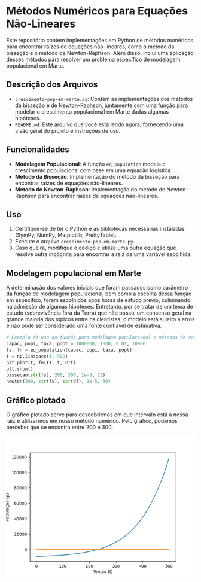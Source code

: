 # Métodos Numéricos para Equações Não-Lineares

Este repositório contém implementações em Python de métodos numéricos para encontrar raízes de equações não-lineares, como o método da bisseção e o
método de Newton-Raphson. Além disso, inclui uma aplicação desses métodos para resolver um problema específico de modelagem populacional em Marte.

## Descrição dos Arquivos

- `crescimento-pop-em-marte.py`: Contém as implementações dos métodos da bisseção e de Newton-Raphson, juntamente com uma função para modelar o crescimento populacional em Marte dadas algumas hipóteses.
- `README.md`: Este arquivo que você está lendo agora, fornecendo uma visão geral do projeto e instruções de uso.

## Funcionalidades

- **Modelagem Populacional**: A função `eq_population` modela o crescimento populacional com base em uma equação logística.
- **Método da Bisseção**: Implementação do método da bisseção para encontrar raízes de equações não-lineares.
- **Método de Newton-Raphson**: Implementação do método de Newton-Raphson para encontrar raízes de equações não-lineares.

## Uso

1. Certifique-se de ter o Python e as bibliotecas necessárias instaladas (SymPy, NumPy, Matplotlib, PrettyTable).
2. Execute o arquivo `crescimento-pop-em-marte.py`.
3. Caso queira, modifique o código e utilize uma outra equação que resolve outra incógnita para encontrar a raiz de uma variável escolhida.

## Modelagem populacional em Marte
A determinação dos valores iniciais que foram passados como parâmetro da função de modelagem populacional, bem como a escolha dessa função em específico,
foram escolhidos após horas de estudo prévio, culminando
na admissão de algumas hipóteses. Entretanto, por se tratar de um tema de estudo (sobrevivência fora da Terra) que não possui um consenso geral na grande maioria dos tópicos 
entre os cientistas, o modelo está sujeito a erros e não pode ser considerado uma fonte confiável de estimativa.
```python
# Exemplo de uso da função para modelagem populacional e métodos de resolução de equações não-lineares
capac, popi, taxa, popt = 1000000, 1000, 0.01, 10000
fs, fn = eq_population(capac, popi, taxa, popt)
t = np.linspace(1, 500)
plt.plot(t, fn(t), t, 0*t)
plt.show()
bissecao(str(fs), 200, 300, 1e-5, 25)
newton(200, str(fs), str(df), 1e-5, 30)
```
## Gráfico plotado
O gráfico plotado serve para descobrirmos em que intervalo está a nossa raiz e utilizarmos em nosso método numérico. Pelo gráfico, 
podemos perceber que se encontra entre 200 e 300.

![Gráfico de Crescimento Populacional](crescimento_populacional_plot.png)
